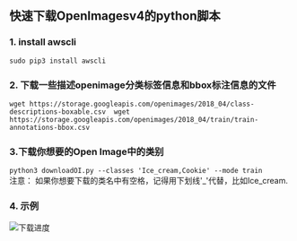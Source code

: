 ## 快速下载OpenImagesv4的python脚本  
### 1. install awscli
`
sudo pip3 install awscli
`  
### 2. 下载一些描述openimage分类标签信息和bbox标注信息的文件  
`
wget https://storage.googleapis.com/openimages/2018_04/class-descriptions-boxable.csv 
wget https://storage.googleapis.com/openimages/2018_04/train/train-annotations-bbox.csv
`
### 3.下载你想要的Open Image中的类别  
`
python3 downloadOI.py --classes 'Ice_cream,Cookie' --mode train  
`    
注意： 如果你想要下载的类名中有空格，记得用下划线'_'代替，比如Ice_cream.

### 4. 示例
![下载进度]()
